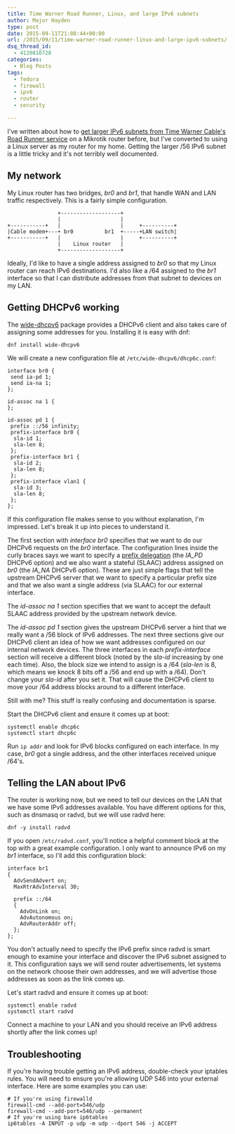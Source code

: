 ```yaml
---
title: Time Warner Road Runner, Linux, and large IPv6 subnets
author: Major Hayden
type: post
date: 2015-09-11T21:08:44+00:00
url: /2015/09/11/time-warner-road-runner-linux-and-large-ipv6-subnets/
dsq_thread_id:
  - 4120810728
categories:
  - Blog Posts
tags:
  - fedora
  - firewall
  - ipv6
  - router
  - security

---
```

I've written about how to [get larger IPv6 subnets from Time Warner Cable's Road Runner service][1] on a Mikrotik router before, but I've converted to using a Linux server as my router for my home. Getting the larger /56 IPv6 subnet is a little tricky and it's not terribly well documented.

## My network

My Linux router has two bridges, _br0_ and _br1_, that handle WAN and LAN traffic respectively. This is a fairly simple configuration.

```
                +-------------------+
                |                   |
+-----------+   |                   |     +----------+
|Cable modem+---+ br0          br1  +-----+LAN switch|
+-----------+   |                   |     +----------+
                |    Linux router   |
                +-------------------+
```

Ideally, I'd like to have a single address assigned to _br0_ so that my Linux router can reach IPv6 destinations. I'd also like a /64 assigned to the _br1_ interface so that I can distribute addresses from that subnet to devices on my LAN.

## Getting DHCPv6 working

The [wide-dhcpv6][2] package provides a DHCPv6 client and also takes care of assigning some addresses for you. Installing it is easy with dnf:

```
dnf install wide-dhcpv6
```

We will create a new configuration file at `/etc/wide-dhcpv6/dhcp6c.conf`:

```
interface br0 {
 send ia-pd 1;
 send ia-na 1;
};

id-assoc na 1 {
};

id-assoc pd 1 {
 prefix ::/56 infinity;
 prefix-interface br0 {
  sla-id 1;
  sla-len 8;
 };
 prefix-interface br1 {
  sla-id 2;
  sla-len 8;
 };
 prefix-interface vlan1 {
  sla-id 3;
  sla-len 8;
 };
};
```

If this configuration file makes sense to you without explanation, I'm impressed. Let's break it up into pieces to understand it.

The first section with _interface br0_ specifies that we want to do our DHCPv6 requests on the _br0_ interface. The configuration lines inside the curly braces says we want to specify a [prefix delegation][3] (the _IA_PD_ DHCPv6 option) and we also want a stateful (SLAAC) address assigned on _br0_ (the _IA_NA_ DHCPv6 option). These are just simple flags that tell the upstream DHCPv6 server that we want to specify a particular prefix size and that we also want a single address (via SLAAC) for our external interface.

The _id-assoc na 1_ section specifies that we want to accept the default SLAAC address provided by the upstream network device.

The _id-assoc pd 1_ section gives the upstream DHCPv6 server a hint that we really want a /56 block of IPv6 addresses. The next three sections give our DHCPv6 client an idea of how we want addresses configured on our internal network devices. The three interfaces in each _prefix-interface_ section will receive a different block (noted by the _sla-id_ increasing by one each time). Also, the block size we intend to assign is a /64 (_sla-len_ is 8, which means we knock 8 bits off a /56 and end up with a /64). Don't change your _sla-id_ after you set it. That will cause the DHCPv6 client to move your /64 address blocks around to a different interface.

Still with me? This stuff is really confusing and documentation is sparse.

Start the DHCPv6 client and ensure it comes up at boot:

```
systemctl enable dhcp6c
systemctl start dhcp6c
```

Run `ip addr` and look for IPv6 blocks configured on each interface. In my case, _br0_ got a single address, and the other interfaces received unique /64's.

## Telling the LAN about IPv6

The router is working now, but we need to tell our devices on the LAN that we have some IPv6 addresses available. You have different options for this, such as dnsmasq or radvd, but we will use radvd here:

```
dnf -y install radvd
```

If you open `/etc/radvd.conf`, you'll notice a helpful comment block at the top with a great example configuration. I only want to announce IPv6 on my _br1_ interface, so I'll add this configuration block:

```
interface br1
{
  AdvSendAdvert on;
  MaxRtrAdvInterval 30;

  prefix ::/64
  {
    AdvOnLink on;
    AdvAutonomous on;
    AdvRouterAddr off;
  };
};
```

You don't actually need to specify the IPv6 prefix since radvd is smart enough to examine your interface and discover the IPv6 subnet assigned to it. This configuration says we will send router advertisements, let systems on the network choose their own addresses, and we will advertise those addresses as soon as the link comes up.

Let's start radvd and ensure it comes up at boot:

```
systemctl enable radvd
systemctl start radvd
```

Connect a machine to your LAN and you should receive an IPv6 address shortly after the link comes up!

## Troubleshooting

If you're having trouble getting an IPv6 address, double-check your iptables rules. You will need to ensure you're allowing UDP 546 into your external interface. Here are some examples you can use:

```
# If you're using firewalld
firewall-cmd --add-port=546/udp
firewall-cmd --add-port=546/udp --permanent
# If you're using bare ip6tables
ip6tables -A INPUT -p udp -m udp --dport 546 -j ACCEPT
```

 [1]: /2014/09/11/howto-time-warner-cable-ipv6/
 [2]: http://sourceforge.net/projects/wide-dhcpv6/
 [3]: https://en.wikipedia.org/wiki/Prefix_delegation
